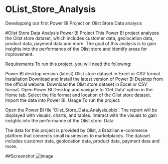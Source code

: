 # OList_Store_Analysis
Developping our first Power BI Project on Olist Store Data analysis

#Olist Store Data Analysis Power BI Project This Power BI project analyzes the Olist store dataset, which includes customer data, geolocation data, product data, payment data and more. The goal of this analysis is to gain insights into the performance of the Olist store and identify areas for improvement.

Requirements To run this project, you will need the following:

Power BI desktop version (latest) Olist store dataset in Excel or CSV format Installation Download and install the latest version of Power BI Desktop from the official website. Download the Olist store dataset in Excel or CSV format. Open Power BI Desktop and navigate to 'Get Data' option in the Home tab. Select the file format and location of the Olist store dataset. Import the data into Power BI. Usage To run the project:

Open the Power BI file 'Olist_Store_Data_Analysis.pbix'.
The report will be displayed with visuals, charts, and tables.
Interact with the visuals to gain insights into the performance of the Olist store.
Data

The data for this project is provided by Olist, a Brazilian e-commerce platform that connects small businesses to marketplaces. The dataset includes customer data, geolocation data, product data, payment data and more.


##Screenshot
![image](https://github.com/Saswat-Naik/OList_Store_Analysis/assets/144523146/f72328da-a012-45ef-a7aa-d1e091463d94)
